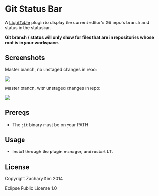 # Git Status Bar

A [LightTable](http://lighttable.com) plugin to display the current editor's Git repo's branch and status in the statusbar.

**Git branch / status will only show for files that are in repositories whose root is in your workspace.**


## Screenshots

Master branch, no unstaged changes in repo:

![](http://f.cl.ly/items/0I1C2q2b2t0Z3Y031h00/Screen%20Shot%202014-05-01%20at%2011.22.40%20AM.png)


Master branch, with unstaged changes in repo:

![](http://f.cl.ly/items/102p060I1l3Y350l321b/Screen%20Shot%202014-05-01%20at%2011.22.43%20AM.png)


## Prereqs

* The `git` binary must be on your PATH

## Usage

* Install through the plugin manager, and restart LT.

## License

Copyright Zachary Kim 2014

Eclipse Public License 1.0
